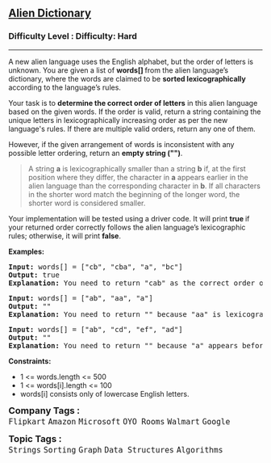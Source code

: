 <h2><a href="https://www.geeksforgeeks.org/problems/alien-dictionary/1?page=1&difficulty%5B%5D=2&category%5B%5D=Graph&sortBy=submissions">Alien Dictionary</a></h2><h3>Difficulty Level : Difficulty: Hard</h3><hr><div class="problems_problem_content__Xm_eO"><p>A new alien language uses the English alphabet, but the order of letters is unknown. You are given a list of <strong>words[] </strong>from the alien language’s dictionary, where the words are claimed to be <strong>sorted lexicographically</strong> according to the language’s rules.</p>
<p>Your task is to <strong>determine the correct order of letters</strong> in this alien language based on the given words. If the order is valid, return a string containing the unique letters in lexicographically increasing order as per the new language's rules. If there are multiple valid orders, return any one of them.</p>
<p>However, if the given arrangement of words is inconsistent with any possible letter ordering, return an <strong>empty string ("")</strong>.</p>
<blockquote>
<p>A string <strong>a</strong> is lexicographically smaller than a string <strong>b</strong> if, at the first position where they differ, the character in <strong>a</strong> appears earlier in the alien language than the corresponding character in <strong>b</strong>. If all characters in the shorter word match the beginning of the longer word, the shorter word is considered smaller.</p>
</blockquote>
<p>Your implementation will be tested using a driver code. It will print <strong>true </strong>if your returned order correctly follows the alien language’s lexicographic rules; otherwise, it will print <strong>false</strong>.</p>
<p><strong>Examples:</strong></p>
<pre><strong>Input:</strong> words[] = ["cb", "cba", "a", "bc"]<br><strong>Output:</strong> true<br><strong>Explanation: </strong>You need to return "cab" as the correct order of letters in the alien dictionary.</pre>
<pre><strong>Input: </strong>words[] = ["ab", "aa", "a"]<br><strong>Output:</strong> ""<br><strong>Explanation:</strong> You need to return "" because "aa" is lexicographically larger than "a", making the order invalid.</pre>
<pre><strong>Input:</strong> words[] = ["ab", "cd", "ef", "ad"]<br><strong>Output:</strong> ""<br><strong>Explanation:</strong> You need to return "" because "a" appears before "e", but then "e" appears before "a", which contradicts the ordering rules.</pre>
<p><strong>Constraints:</strong></p>
<ul>
<li>1 &lt;= words.length &lt;= 500</li>
<li>1 &lt;= words[i].length &lt;= 100</li>
<li>words[i] consists only of lowercase English letters.</li>
</ul></div><p><span style=font-size:18px><strong>Company Tags : </strong><br><code>Flipkart</code>&nbsp;<code>Amazon</code>&nbsp;<code>Microsoft</code>&nbsp;<code>OYO Rooms</code>&nbsp;<code>Walmart</code>&nbsp;<code>Google</code>&nbsp;<br><p><span style=font-size:18px><strong>Topic Tags : </strong><br><code>Strings</code>&nbsp;<code>Sorting</code>&nbsp;<code>Graph</code>&nbsp;<code>Data Structures</code>&nbsp;<code>Algorithms</code>&nbsp;